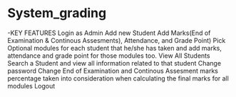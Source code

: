 # System_grading
-KEY FEATURES
    Login as Admin
    Add new Student
    Add Marks(End of Examination & Continous Assesments), Attendance, and Grade Point)
    Pick Optional modules for each student that he/she has taken and add marks, attendance and grade point for those modules too.
    View All Students
    Search a Student and view all information related to that student
    Change password
    Change End of Examination and Continous Assesment marks percentage taken into consideration when calculating the final marks for all modules
    Logout
